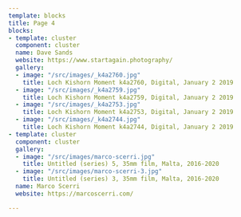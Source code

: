 ```yaml
---
template: blocks
title: Page 4
blocks:
- template: cluster
  component: cluster
  name: Dave Sands
  website: https://www.startagain.photography/
  gallery:
  - image: "/src/images/_k4a2760.jpg"
    title: Loch Kishorn Moment k4a2760, Digital, January 2 2019
  - image: "/src/images/_k4a2759.jpg"
    title: Loch Kishorn Moment k4a2759, Digital, January 2 2019
  - image: "/src/images/_k4a2753.jpg"
    title: Loch Kishorn Moment k4a2753, Digital, January 2 2019
  - image: "/src/images/_k4a2744.jpg"
    title: Loch Kishorn Moment k4a2744, Digital, January 2 2019
- template: cluster
  component: cluster
  gallery:
  - image: "/src/images/marco-scerri.jpg"
    title: Untitled (series) 5, 35mm film, Malta, 2016-2020
  - image: "/src/images/marco-scerri-3.jpg"
    title: Untitled (series) 3, 35mm film, Malta, 2016-2020
  name: Marco Scerri
  website: https://marcoscerri.com/

---
```

